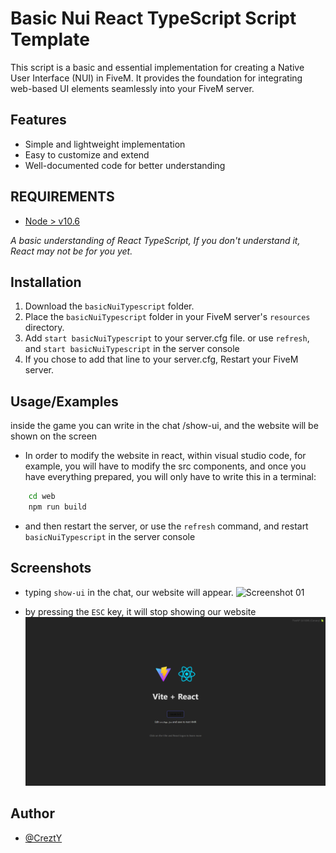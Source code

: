 
# Basic Nui React TypeScript Script Template

This script is a basic and essential implementation for creating a Native User Interface (NUI) in FiveM. It provides the foundation for integrating web-based UI elements seamlessly into your FiveM server.


## Features

- Simple and lightweight implementation
- Easy to customize and extend
- Well-documented code for better understanding

## REQUIREMENTS
* [Node > v10.6](https://nodejs.org/en/)

*A basic understanding of React TypeScript, If you don't understand it, React may not be for you yet.*




## Installation

1. Download the `basicNuiTypescript` folder.
2. Place the `basicNuiTypescript` folder in your FiveM server's `resources` directory.
3. Add `start basicNuiTypescript` to your server.cfg file. or use `refresh`, and `start basicNuiTypescript` in the server console
4. If you chose to add that line to your server.cfg, Restart your FiveM server.


    
## Usage/Examples

inside the game you can write in the chat /show-ui, and the website will be shown on the screen

- In order to modify the website in react, within visual studio code, for example, you will have to modify the src components, and once you have everything prepared, you will only have to write this in a terminal:

```bash
    cd web
    npm run build
```

- and then restart the server, or use the `refresh` command, and restart `basicNuiTypescript` in the server console

## Screenshots

- typing `show-ui` in the chat, our website will appear.
![Screenshot 01](https://raw.githubusercontent.com/CreztY/basicNuiTypescript/main/preview/01.png)

- by pressing the `ESC` key, it will stop showing our website
![Screenshot 01](https://raw.githubusercontent.com/CreztY/basicNuiTypescript/main/preview/02.png)

## Author

- [@CreztY](https://www.github.com/CreztY)

